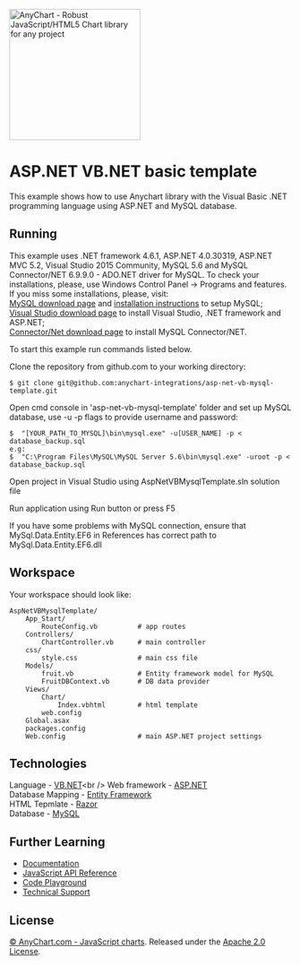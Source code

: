 [<img src="https://cdn.anychart.com/images/logo-transparent-segoe.png?2" width="234px" alt="AnyChart - Robust JavaScript/HTML5 Chart library for any project">](https://anychart.com)
# ASP.NET VB.NET basic template

This example shows how to use Anychart library with the Visual Basic .NET programming language using ASP.NET and MySQL database.

## Running
This example uses .NET framework 4.6.1, ASP.NET 4.0.30319, ASP.NET MVC 5.2, Visual Studio 2015 Community, MySQL 5.6 and MySQL Connector/NET 6.9.9.0 - ADO.NET driver for MySQL.
To check your installations, please, use Windows Control Panel -> Programs and features.
If you miss some installations, please, visit:<br />
[MySQL download page](https://dev.mysql.com/downloads/installer/) and [installation instructions](http://dev.mysql.com/doc/refman/5.7/en/installing.html) to setup MySQL;<br />
[Visual Studio download page](https://www.visualstudio.com/downloads/) to install Visual Studio, .NET framework and ASP.NET;<br />
[Connector/Net download page](https://dev.mysql.com/downloads/connector/net/6.9.html) to install MySQL Connector/NET.<br />

To start this example run commands listed below.

Clone the repository from github.com to your working directory:
```
$ git clone git@github.com:anychart-integrations/asp-net-vb-mysql-template.git
```

Open cmd console in 'asp-net-vb-mysql-template' folder and set up MySQL database, use -u -p flags to provide username and password:
```
$  "[YOUR_PATH_TO_MYSQL]\bin\mysql.exe" -u[USER_NAME] -p < database_backup.sql
e.g:  
$  "C:\Program Files\MySQL\MySQL Server 5.6\bin\mysql.exe" -uroot -p < database_backup.sql
```

Open project in Visual Studio using AspNetVBMysqlTemplate.sln solution file

Run application using Run button or press F5

If you have some problems with MySQL connection, ensure that MySql.Data.Entity.EF6 in References has correct path to MySql.Data.Entity.EF6.dll

## Workspace
Your workspace should look like:
```
AspNetVBMysqlTemplate/
    App_Start/
		RouteConfig.vb			# app routes
	Controllers/
		ChartController.vb		# main controller
    css/
		style.css				# main css file
    Models/
		fruit.vb				# Entity framework model for MySQL
		FruitDBContext.vb		# DB data provider
	Views/
		Chart/
			Index.vbhtml		# html template
		web.config
	Global.asax
	packages.config
	Web.config					# main ASP.NET project settings
```

## Technologies
Language - [VB.NET](https://msdn.microsoft.com/en-us/library/aa903378(v=vs.71).aspx)<br />
Web framework - [ASP.NET](https://www.asp.net)<br />
Database Mapping - [Entity Framework](https://www.asp.net/entity-framework)<br />
HTML Tepmlate - [Razor](https://www.asp.net/web-pages/overview/getting-started/introducing-razor-syntax-c)<br />
Database - [MySQL](https://www.mysql.com/)<br />

## Further Learning
* [Documentation](https://docs.anychart.com)
* [JavaScript API Reference](https://api.anychart.com)
* [Code Playground](https://playground.anychart.com)
* [Technical Support](https://anychart.com/support)

## License
[© AnyChart.com - JavaScript charts](http://www.anychart.com). Released under the [Apache 2.0 License](https://github.com/anychart-integrations/asp-net-vb-mysql-template/blob/master/LICENSE).
